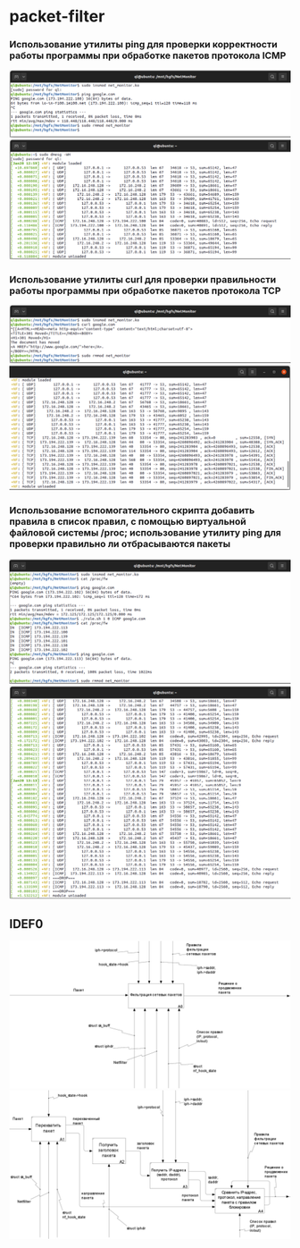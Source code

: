 # packet-filter

### Использование утилиты ping для проверки корректности работы программы при обработке пакетов протокола ICMP

![](pic/screenshot_ping.png)
![](pic/screenshot_ping_result.png)

### Использование утилиты curl для проверки правильности работы программы при обработке пакетов протокола TCP

![](pic/screenshot_curl.png)
![](pic/screenshot_curl_result.png)

### Использование вспомогательного скрипта добавить правила в список правил, с помощью виртуальной файловой системы /proc; использование утилиту ping для проверки правильно ли отбрасываются пакеты

![](pic/screenshot_drop.png)
![](pic/screenshot_drop_result.png)

## IDEF0

![](pic/idef0_1.png)
![](pic/idef0_2.png)
